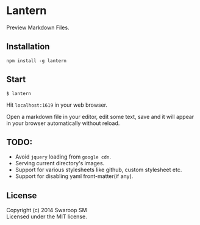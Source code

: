 # Lantern

Preview Markdown Files.

## Installation
	npm install -g lantern

## Start
	$ lantern

Hit `localhost:1619` in your web browser.

Open a markdown file in your editor, edit some text, save and it will appear in your browser automatically without reload.

## TODO:
- Avoid `jquery` loading from `google cdn`.
- Serving current directory's images.
- Support for various stylesheets like github, custom stylesheet etc.
- Support for disabling yaml front-matter(if any).


## License
Copyright (c) 2014 Swaroop SM  
Licensed under the MIT license.
